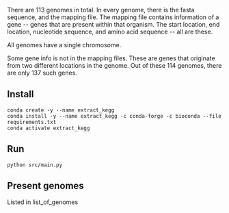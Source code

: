 There are 113 genomes in total.
In every genome, there is the fasta sequence, and the mapping file.
The mapping file contains information of a gene -- genes that are present within that organism.
The start location, end location, nucleotide sequence, and amino acid sequence -- all are these.

All genomes have a single chromosome.

Some gene info is not in the mapping files.
These are genes that originate from two different locations in the genome.
Out of these 114 genomes, there are only 137 such genes.

## Install
```
conda create -y --name extract_kegg
conda install -y --name extract_kegg -c conda-forge -c bioconda --file requirements.txt
conda activate extract_kegg
```

## Run
`python src/main.py`

## Present genomes
Listed in list_of_genomes
